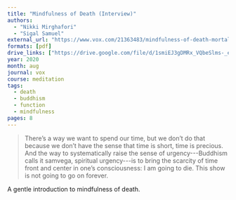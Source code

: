 ```yaml
---
title: "Mindfulness of Death (Interview)"
authors:
  - "Nikki Mirghafori"
  - "Sigal Samuel"
external_url: "https://www.vox.com/21363483/mindfulness-of-death-mortality-meditation-nikki-mirghafori"
formats: [pdf]
drive_links: ["https://drive.google.com/file/d/1smiEJ3gDMRx_VQbeSlms-_elocliggcS"]
year: 2020
month: aug
journal: vox
course: meditation
tags:
  - death
  - buddhism
  - function
  - mindfulness
pages: 8
---
```


> There’s a way we want to spend our time, but we don’t do that because we don’t have the sense that time is short, time is precious. And the way to systematically raise the sense of urgency---Buddhism calls it samvega, spiritual urgency---is to bring the scarcity of time front and center in one’s consciousness: I am going to die. This show is not going to go on forever. 

A gentle introduction to mindfulness of death.
